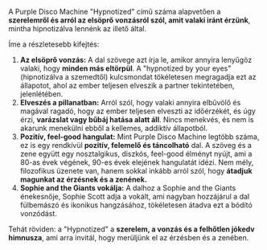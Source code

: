 A Purple Disco Machine "Hypnotized" című száma alapvetően a **szerelemről és arról az elsöprő vonzásról szól, amit valaki iránt érzünk**, mintha hipnotizálva lennénk az illető által.

Íme a részletesebb kifejtés:

1.  **Az elsöprő vonzás:** A dal szövege azt írja le, amikor annyira lenyűgöz valaki, hogy **minden más eltörpül**. A "hypnotized by your eyes" (hipnotizálva a szemedtől) kulcsmondat tökéletesen megragadja ezt az állapotot, ahol az ember teljesen elveszik a partner tekintetében, jelenlétében.
2.  **Elveszés a pillanatban:** Arról szól, hogy valaki annyira elbűvölő és magával ragadó, hogy az ember teljesen elveszti az időérzékét, és úgy érzi, **varázslat vagy bűbáj hatása alatt áll**. Nincs menekvés, és nem is akarunk menekülni ebből a kellemes, addiktív állapotból.
3.  **Pozitív, feel-good hangulat:** Mint Purple Disco Machine legtöbb száma, ez is egy rendkívül **pozitív, felemelő és táncolható** dal. A szöveg és a zene együtt egy nosztalgikus, diszkós, feel-good élményt nyújt, ami a 80-as évek végének, 90-es évek elejének hangulatát idézi. Nem mély, filozofikus üzenete van, hanem sokkal inkább arról szól, hogy **átadjuk magunkat az érzésnek és a zenének.**
4.  **Sophie and the Giants vokálja:** A dalhoz a Sophie and the Giants énekesnője, Sophie Scott adja a vokált, ami nagyban hozzájárul a dal fülbemászó és ikonikus hangzásához, tökéletesen átadva ezt a bódító vonzódást.

Tehát röviden: a "Hypnotized" a **szerelem, a vonzás és a felhőtlen jókedv himnusza**, ami arra invitál, hogy merüljünk el az érzésben és a zenében.